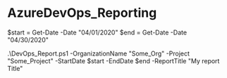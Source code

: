 # AzureDevOps_Reporting

$start = Get-Date -Date "04/01/2020"
$end = Get-Date -Date "04/30/2020" 

.\DevOps_Report.ps1 -OrganizationName "Some_Org" -Project "Some_Project" -StartDate $start -EndDate $end -ReportTitle "My report Title"
